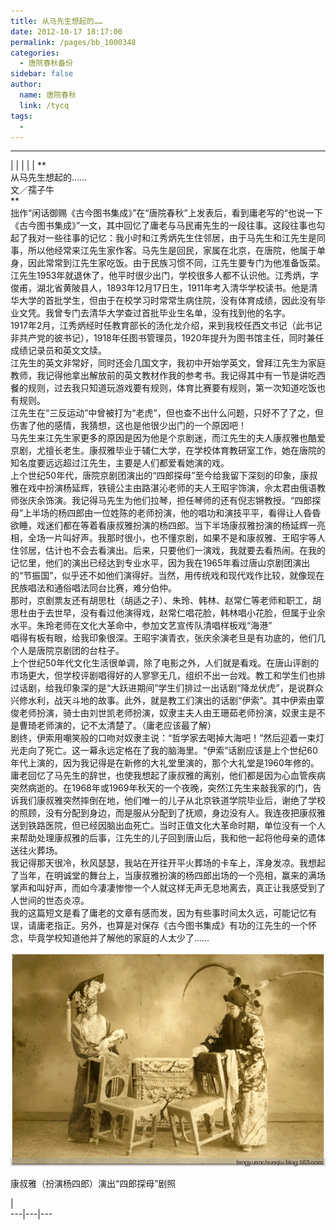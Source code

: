 ```yaml
---
title: 从马先生想起的……
date: 2012-10-17 18:17:00
permalink: /pages/bb_1000348
categories: 
  - 唐院春秋备份
sidebar: false
author: 
  name: 唐院春秋
  link: /tycq
tags: 
  - 
---
```


* * *

  
|  |  |  |  |  **  
从马先生想起的……  
文／孺子牛  
**  
拙作“闲话御赐《古今图书集成》”在“唐院春秋”上发表后，看到庸老写的“也说一下《古今图书集成》”一文，其中回忆了庸老与马民甫先生的一段往事。这段往事也勾起了我对一些往事的记忆：我小时和江秀炳先生住邻居，由于马先生和江先生是同事，所以他经常来江先生家作客。马先生是回民，家属在北京，在唐院，他属于单身，因此常常到江先生家吃饭。由于民族习惯不同，江先生要专门为他准备饭菜。  
江先生1953年就退休了，他平时很少出门，学校很多人都不认识他。江秀炳，字俊甫，湖北省黄陂县人，1893年12月17日生，1911年考入清华学校读书。他是清华大学的首批学生，但由于在校学习时常常生病住院，没有体育成绩，因此没有毕业文凭。我曾专门去清华大学查过首批毕业生名单，没有找到他的名字。  
1917年2月，江秀炳经时任教育部长的汤化龙介绍，来到我校任西文书记（此书记非共产党的彼书记），1918年任图书管理员，1920年提升为图书馆主任，同时兼任成绩记录员和英文文牍。  
江先生的英文非常好，同时还会几国文字，我初中开始学英文，曾拜江先生为家庭教师，我记得他拿出解放前的英文教材作我的参考书。我记得其中有一节是讲吃西餐的规则，过去我只知道玩游戏要有规则，体育比赛要有规则，第一次知道吃饭也有规则。  
江先生在“三反运动”中曾被打为“老虎”，但也查不出什么问题，只好不了了之，但伤害了他的感情，我猜想，这也是他很少出门的一个原因吧！  
马先生来江先生家更多的原因是因为他是个京剧迷，而江先生的夫人康叔雅也酷爱京剧，尤擅长老生。康叔雅毕业于辅仁大学，在学校体育教研室工作，她在唐院的知名度要远远超过江先生，主要是人们都爱看她演的戏。  
上个世纪50年代，唐院京剧团演出的“四郎探母”至今给我留下深刻的印象，康叔雅在戏中扮演杨延辉，铁镜公主由路湛沁老师的夫人王昭宇饰演，佘太君由俄语教师张庆余饰演。我记得马先生为他们拉琴，担任琴师的还有倪志锵教授。“四郎探母”上半场的杨四郎由一位姓陈的老师扮演，他的唱功和演技平平，看得让人昏昏欲睡，戏迷们都在等着看康叔雅扮演的杨四郎。当下半场康叔雅扮演的杨延辉一亮相，全场一片叫好声。我那时很小，也不懂京剧，如果不是和康叔雅、王昭宇等人住邻居，估计也不会去看演出。后来，只要他们一演戏，我就要去看热闹。在我的记忆里，他们的演出已经达到专业水平，因为我在1965年看过唐山京剧团演出的“节振国”，似乎还不如他们演得好。当然，用传统戏和现代戏作比较，就像现在民族唱法和通俗唱法同台比赛，难分伯仲。  
那时，京剧票友还有胡思杜（胡适之子）、朱玲、韩林、赵常仁等老师和职工，胡思杜由于去世早，没有看过他演得戏，赵常仁唱花脸，韩林唱小花脸，但属于业余水平。朱玲老师在文化大革命中，参加文艺宣传队清唱样板戏“海港”  
唱得有板有眼，给我印象很深。王昭宇演青衣，张庆余演老旦是有功底的，他们几个人是唐院京剧团的台柱子。  
上个世纪50年代文化生活很单调，除了电影之外，人们就是看戏。在唐山评剧的市场更大，但学校评剧唱得好的人寥寥无几，组织不出一台戏。教工和学生们也排过话剧，给我印象深的是“大跃进期间”学生们排过一出话剧“降龙伏虎”，是说群众兴修水利，战天斗地的故事。此外，就是教工们演出的话剧“伊索”。其中伊索由覃俊老师扮演，骑士由刘世凯老师扮演，奴隶主夫人由王珊茹老师扮演，奴隶主是不是曹琦老师演的，记不太清楚了。（庸老应该最了解）  
剧终，伊索用嘲笑般的口吻对奴隶主说：“哲学家去喝掉大海吧！”然后迎着一束灯光走向了死亡。这一幕永远定格在了我的脑海里。“伊索”话剧应该是上个世纪60年代上演的，因为我记得是在新修的大礼堂里演的，那个大礼堂是1960年修的。  
庸老回忆了马先生的辞世，也使我想起了康叔雅的离别，他们都是因为心血管疾病突然病逝的。在1968年或1969年秋天的一个夜晚，突然江先生来敲我家的门，告诉我们康叔雅突然摔倒在地，他们唯一的儿子从北京铁道学院毕业后，谢绝了学校的照顾，没有分配到身边，而是服从分配到了抚顺，身边没有人。我连夜把康叔雅送到铁路医院，但已经因脑出血死亡。当时正值文化大革命时期，单位没有一个人来帮助处理康叔雅的后事，江先生的儿子回到唐山后，我和他一起将他母亲的遗体送往火葬场。  
我记得那天很冷，秋风瑟瑟，我站在开往开平火葬场的卡车上，浑身发凉。我想起了当年，在明诚堂的舞台上，当康叔雅扮演的杨四郎出场的一个亮相，赢来的满场掌声和叫好声，而如今凄凄惨惨一个人就这样无声无息地离去，真正让我感受到了人世间的世态炎凉。  
我的这篇短文是看了庸老的文章有感而发，因为有些事时间太久远，可能记忆有误，请庸老指正。另外，也算是对保存《古今图书集成》有功的江先生的一个怀念，毕竟学校知道他并了解他的家庭的人太少了……  

![](/pic/img3.ph.126.net_fisGRlZrnXZGkwWBDZ9sKA==_6597203907076282333.jpg)

  
康叔雅（扮演杨四郎）演出“四郎探母”剧照  
  
|  
---|---|---
